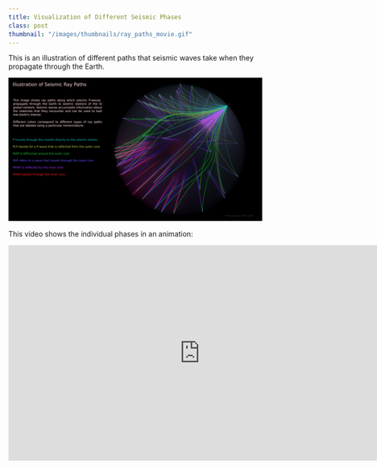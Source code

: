 ```yaml
---
title: Visualization of Different Seismic Phases
class: post
thumbnail: "/images/thumbnails/ray_paths_movie.gif"
---
```


This is an illustration of different paths that seismic waves take when they propagate through the Earth.

<img src="/images/posts/seismic-phases.png"/>

This video shows the individual phases in an animation:

<iframe allowfullscreen="" frameborder="0" height="427" src="https://www.youtube.com/embed/vZ80K3i4t3w?vq=hd1080" width="760"></iframe>
